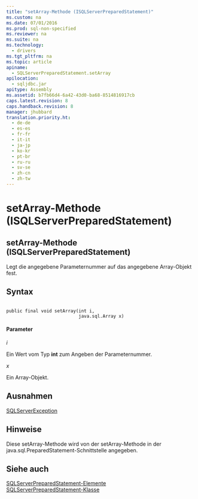 ```yaml
---
title: "setArray-Methode (ISQLServerPreparedStatement)"
ms.custom: na
ms.date: 07/01/2016
ms.prod: sql-non-specified
ms.reviewer: na
ms.suite: na
ms.technology: 
  - drivers
ms.tgt_pltfrm: na
ms.topic: article
apiname: 
  - SQLServerPreparedStatement.setArray
apilocation: 
  - sqljdbc.jar
apitype: Assembly
ms.assetid: b7fb66d4-6a42-43d0-ba68-8514816917cb
caps.latest.revision: 8
caps.handback.revision: 8
manager: jhubbard
translation.priority.ht: 
  - de-de
  - es-es
  - fr-fr
  - it-it
  - ja-jp
  - ko-kr
  - pt-br
  - ru-ru
  - sv-se
  - zh-cn
  - zh-tw
---
```

# setArray-Methode (ISQLServerPreparedStatement)
    
## setArray\-Methode \(ISQLServerPreparedStatement\)  
 Legt die angegebene Parameternummer auf das angegebene Array\-Objekt fest.  
  
## Syntax  
  
```  
  
public final void setArray(int i,  
                           java.sql.Array x)  
```  
  
#### Parameter  
 *i*  
  
 Ein Wert vom Typ **int** zum Angeben der Parameternummer.  
  
 *x*  
  
 Ein Array\-Objekt.  
  
## Ausnahmen  
 [SQLServerException](../content/SQLServerException-Class.md)  
  
## Hinweise  
 Diese setArray\-Methode wird von der setArray\-Methode in der java.sql.PreparedStatement\-Schnittstelle angegeben.  
  
## Siehe auch  
 [SQLServerPreparedStatement-Elemente](../content/SQLServerPreparedStatement-Members.md)   
 [SQLServerPreparedStatement-Klasse](../content/SQLServerPreparedStatement-Class.md)  
  
  